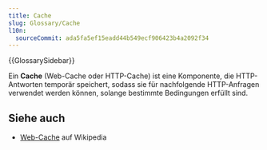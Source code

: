 ```yaml
---
title: Cache
slug: Glossary/Cache
l10n:
  sourceCommit: ada5fa5ef15eadd44b549ecf906423b4a2092f34
---
```


{{GlossarySidebar}}

Ein **Cache** (Web-Cache oder HTTP-Cache) ist eine Komponente, die HTTP-Antworten temporär speichert, sodass sie für nachfolgende HTTP-Anfragen verwendet werden können, solange bestimmte Bedingungen erfüllt sind.

## Siehe auch

- [Web-Cache](https://en.wikipedia.org/wiki/Web_cache) auf Wikipedia
